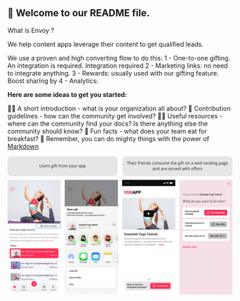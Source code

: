 ## 👋 Welcome to our README file.

What is Envoy ? 

We help content apps leverage their content to get qualified leads. 

We use a proven and high converting flow to do this: 
1 - One-to-one gifting. An integration is required. Integration required
2 - Marketing links: no need to integrate anything. 
3 - Rewards: usually used with our gifting feature. Boost sharing by 
4 - Analytics: 

**Here are some ideas to get you started:**

🙋‍♀️ A short introduction - what is your organization all about?
🌈 Contribution guidelines - how can the community get involved?
👩‍💻 Useful resources - where can the community find your docs? Is there anything else the community should know?
🍿 Fun facts - what does your team eat for breakfast?
🧙 Remember, you can do mighty things with the power of [Markdown](https://docs.github.com/github/writing-on-github/getting-started-with-writing-and-formatting-on-github/basic-writing-and-formatting-syntax)


![alt text](../images/flow.png?raw=true)



